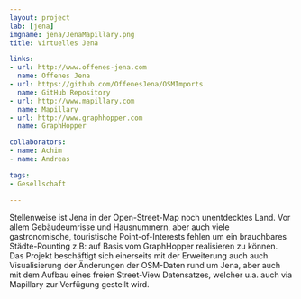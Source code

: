 ```yaml
---
layout: project
lab: [jena]
imgname: jena/JenaMapillary.png
title: Virtuelles Jena

links:
- url: http://www.offenes-jena.com
  name: Offenes Jena
- url: https://github.com/OffenesJena/OSMImports
  name: GitHub Repository
- url: http://www.mapillary.com
  name: Mapillary
- url: http://www.graphhopper.com
  name: GraphHopper

collaborators:
- name: Achim
- name: Andreas

tags:
- Gesellschaft

---
```


Stellenweise ist Jena in der Open-Street-Map noch unentdecktes Land. Vor allem Gebäudeumrisse und Hausnummern, aber auch viele gastronomische, touristische Point-of-Interests fehlen um ein brauchbares Städte-Rounting z.B: auf Basis vom GraphHopper realisieren zu können.
Das Projekt beschäftigt sich einerseits mit der Erweiterung auch auch Visualisierung der Änderungen der OSM-Daten rund um Jena, aber auch mit dem Aufbau eines freien Street-View Datensatzes, welcher u.a. auch via Mapillary zur Verfügung gestellt wird.
